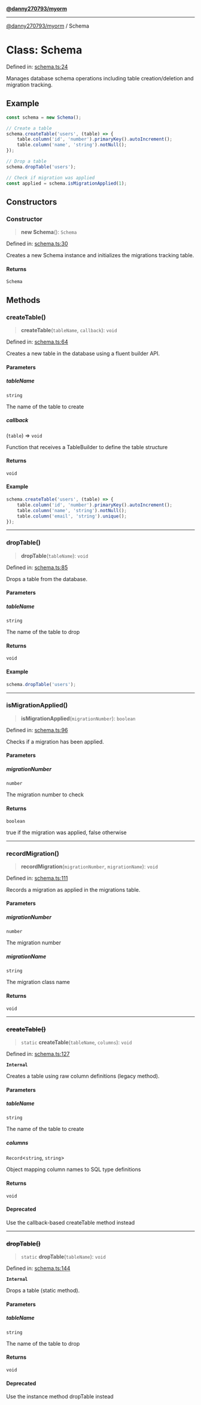 [**@danny270793/myorm**](../README.md)

***

[@danny270793/myorm](../README.md) / Schema

# Class: Schema

Defined in: [schema.ts:24](https://github.com/danny270793/MyORM/blob/0fac4c292463a918ab1d9675c2a165a9298cb0ae/src/libraries/schema.ts#L24)

Manages database schema operations including table creation/deletion and migration tracking.

## Example

```typescript
const schema = new Schema();

// Create a table
schema.createTable('users', (table) => {
    table.column('id', 'number').primaryKey().autoIncrement();
    table.column('name', 'string').notNull();
});

// Drop a table
schema.dropTable('users');

// Check if migration was applied
const applied = schema.isMigrationApplied(1);
```

## Constructors

### Constructor

> **new Schema**(): `Schema`

Defined in: [schema.ts:30](https://github.com/danny270793/MyORM/blob/0fac4c292463a918ab1d9675c2a165a9298cb0ae/src/libraries/schema.ts#L30)

Creates a new Schema instance and initializes the migrations tracking table.

#### Returns

`Schema`

## Methods

### createTable()

> **createTable**(`tableName`, `callback`): `void`

Defined in: [schema.ts:64](https://github.com/danny270793/MyORM/blob/0fac4c292463a918ab1d9675c2a165a9298cb0ae/src/libraries/schema.ts#L64)

Creates a new table in the database using a fluent builder API.

#### Parameters

##### tableName

`string`

The name of the table to create

##### callback

(`table`) => `void`

Function that receives a TableBuilder to define the table structure

#### Returns

`void`

#### Example

```typescript
schema.createTable('users', (table) => {
    table.column('id', 'number').primaryKey().autoIncrement();
    table.column('name', 'string').notNull();
    table.column('email', 'string').unique();
});
```

***

### dropTable()

> **dropTable**(`tableName`): `void`

Defined in: [schema.ts:85](https://github.com/danny270793/MyORM/blob/0fac4c292463a918ab1d9675c2a165a9298cb0ae/src/libraries/schema.ts#L85)

Drops a table from the database.

#### Parameters

##### tableName

`string`

The name of the table to drop

#### Returns

`void`

#### Example

```typescript
schema.dropTable('users');
```

***

### isMigrationApplied()

> **isMigrationApplied**(`migrationNumber`): `boolean`

Defined in: [schema.ts:96](https://github.com/danny270793/MyORM/blob/0fac4c292463a918ab1d9675c2a165a9298cb0ae/src/libraries/schema.ts#L96)

Checks if a migration has been applied.

#### Parameters

##### migrationNumber

`number`

The migration number to check

#### Returns

`boolean`

true if the migration was applied, false otherwise

***

### recordMigration()

> **recordMigration**(`migrationNumber`, `migrationName`): `void`

Defined in: [schema.ts:111](https://github.com/danny270793/MyORM/blob/0fac4c292463a918ab1d9675c2a165a9298cb0ae/src/libraries/schema.ts#L111)

Records a migration as applied in the migrations table.

#### Parameters

##### migrationNumber

`number`

The migration number

##### migrationName

`string`

The migration class name

#### Returns

`void`

***

### ~~createTable()~~

> `static` **createTable**(`tableName`, `columns`): `void`

Defined in: [schema.ts:127](https://github.com/danny270793/MyORM/blob/0fac4c292463a918ab1d9675c2a165a9298cb0ae/src/libraries/schema.ts#L127)

**`Internal`**

Creates a table using raw column definitions (legacy method).

#### Parameters

##### tableName

`string`

The name of the table to create

##### columns

`Record`\<`string`, `string`\>

Object mapping column names to SQL type definitions

#### Returns

`void`

#### Deprecated

Use the callback-based createTable method instead

***

### ~~dropTable()~~

> `static` **dropTable**(`tableName`): `void`

Defined in: [schema.ts:144](https://github.com/danny270793/MyORM/blob/0fac4c292463a918ab1d9675c2a165a9298cb0ae/src/libraries/schema.ts#L144)

**`Internal`**

Drops a table (static method).

#### Parameters

##### tableName

`string`

The name of the table to drop

#### Returns

`void`

#### Deprecated

Use the instance method dropTable instead
